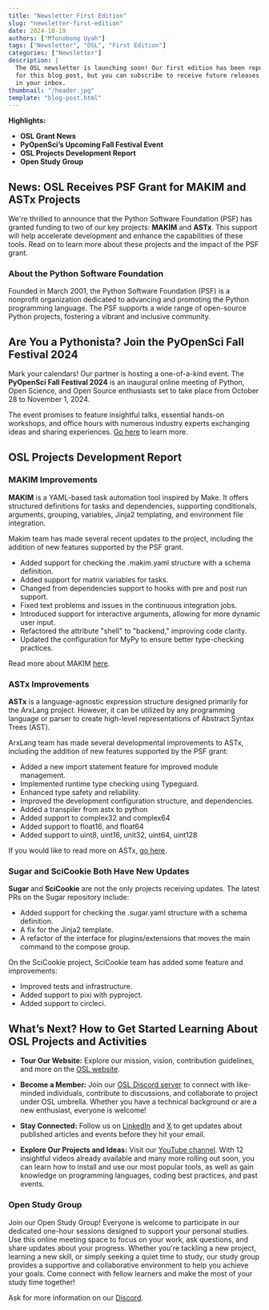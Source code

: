 ```yaml
---
title: "Newsletter First Edition"
slug: "newsletter-first-edition"
date: 2024-10-19
authors: ["Mfonobong Uyah"]
tags: ["Newsletter", "OSL", "First Edition"]
categories: ["Newsletter"]
description: |
  The OSL newsletter is launching soon! Our first edition has been repurposed
  for this blog post, but you can subscribe to receive future releases directly
  in your inbox.
thumbnail: "/header.jpg"
template: "blog-post.html"
---
```


**Highlights:**

- **OSL Grant News**
- **PyOpenSci’s Upcoming Fall Festival Event**
- **OSL Projects Development Report**
- **Open Study Group**

## News: OSL Receives PSF Grant for MAKIM and ASTx Projects

We're thrilled to announce that the Python Software Foundation (PSF) has granted
funding to two of our key projects: **MAKIM** and **ASTx**. This support will
help accelerate development and enhance the capabilities of these tools. Read on
to learn more about these projects and the impact of the PSF grant.

### About the Python Software Foundation

Founded in March 2001, the Python Software Foundation (PSF) is a nonprofit
organization dedicated to advancing and promoting the Python programming
language. The PSF supports a wide range of open-source Python projects,
fostering a vibrant and inclusive community.

## Are You a Pythonista? Join the PyOpenSci Fall Festival 2024

Mark your calendars! Our partner is hosting a one-of-a-kind event. The
**PyOpenSci Fall Festival 2024** is an inaugural online meeting of Python, Open
Science, and Open Source enthusiasts set to take place from October 28 to
November 1, 2024.

The event promises to feature insightful talks, essential hands-on workshops,
and office hours with numerous industry experts exchanging ideas and sharing
experiences.
[Go here](https://www.pyopensci.org/events/pyopensci-2024-fall-festival.html) to
learn more.

## OSL Projects Development Report

### MAKIM Improvements

**MAKIM** is a YAML-based task automation tool inspired by Make. It offers
structured definitions for tasks and dependencies, supporting conditionals,
arguments, grouping, variables, Jinja2 templating, and environment file
integration.

Makim team has made several recent updates to the project, including the
addition of new features supported by the PSF grant.

- Added support for checking the .makim.yaml structure with a schema definition.
- Added support for matrix variables for tasks.
- Changed from dependencies support to hooks with pre and post run support.
- Fixed text problems and issues in the continuous integration jobs.
- Introduced support for interactive arguments, allowing for more dynamic user
  input.
- Refactored the attribute "shell" to "backend," improving code clarity.
- Updated the configuration for MyPy to ensure better type-checking practices.

Read more about MAKIM
[here](https://dev.to/opensciencelabs/streamlining-project-automation-with-makim-21nc).

### ASTx Improvements

**ASTx** is a language-agnostic expression structure designed primarily for the
ArxLang project. However, it can be utilized by any programming language or
parser to create high-level representations of Abstract Syntax Trees (AST).

ArxLang team has made several developmental improvements to ASTx, including the
addition of new features supported by the PSF grant:

- Added a new import statement feature for improved module management.
- Implemented runtime type checking using Typeguard.
- Enhanced type safety and reliability.
- Improved the development configuration structure, and dependencies.
- Added a transpiler from astx to python
- Added support to complex32 and complex64
- Added support to float16, and float64
- Added support to uint8, uint16, unit32, uint64, uint128

If you would like to read more on ASTx,
[go here](https://opensciencelabs.org/blog/console-based-representation-in-astx/).

### Sugar and SciCookie Both Have New Updates

**Sugar** and **SciCookie** are not the only projects receiving updates. The
latest PRs on the Sugar repository include:

- Added support for checking the .sugar.yaml structure with a schema definition.
- A fix for the Jinja2 template.
- A refactor of the interface for plugins/extensions that moves the main command
  to the compose group.

On the SciCookie project, SciCookie team has added some feature and
improvements:

- Improved tests and infrastructure.
- Added support to pixi with pyproject.
- Added support to circleci.

## What’s Next? How to Get Started Learning About OSL Projects and Activities

- **Tour Our Website:** Explore our mission, vision, contribution guidelines,
  and more on the [OSL website](https://www.opensciencelabs.org).
- **Become a Member:** Join our
  [OSL Discord server](https://www.opensciencelabs.org/discord) to connect with
  like-minded individuals, contribute to discussions, and collaborate to project
  under OSL umbrella. Whether you have a technical background or are a new
  enthusiast, everyone is welcome!

- **Stay Connected:** Follow us on
  [LinkedIn](https://www.linkedin.com/company/opensciencelabs) and
  [X](https://twitter.com/opensciencelabs) to get updates about published
  articles and events before they hit your email.

- **Explore Our Projects and Ideas:** Visit our
  [YouTube channel](https://www.youtube.com/@opensciencelabs/videos). With 12
  insightful videos already available and many more rolling out soon, you can
  learn how to install and use our most popular tools, as well as gain knowledge
  on programming languages, coding best practices, and past events.

### Open Study Group

Join our Open Study Group! Everyone is welcome to participate in our dedicated
one-hour sessions designed to support your personal studies. Use this online
meeting space to focus on your work, ask questions, and share updates about your
progress. Whether you're tackling a new project, learning a new skill, or simply
seeking a quiet time to study, our study group provides a supportive and
collaborative environment to help you achieve your goals. Come connect with
fellow learners and make the most of your study time together!

Ask for more information on our [Discord](https://www.opensciencelabs.org/discord).
